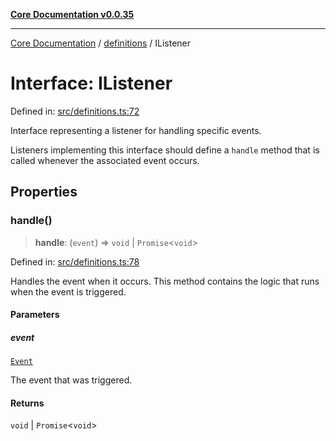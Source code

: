 [**Core Documentation v0.0.35**](../../README.md)

***

[Core Documentation](../../modules.md) / [definitions](../README.md) / IListener

# Interface: IListener

Defined in: [src/definitions.ts:72](https://github.com/stonemjs/core/blob/c9d95b58ccfb8efcaba0bed7bbf19084836cc28d/src/definitions.ts#L72)

Interface representing a listener for handling specific events.

Listeners implementing this interface should define a `handle` method
that is called whenever the associated event occurs.

## Properties

### handle()

> **handle**: (`event`) => `void` \| `Promise`\<`void`\>

Defined in: [src/definitions.ts:78](https://github.com/stonemjs/core/blob/c9d95b58ccfb8efcaba0bed7bbf19084836cc28d/src/definitions.ts#L78)

Handles the event when it occurs. This method contains the logic that runs when the event is triggered.

#### Parameters

##### event

[`Event`](../../events/Event/classes/Event.md)

The event that was triggered.

#### Returns

`void` \| `Promise`\<`void`\>
